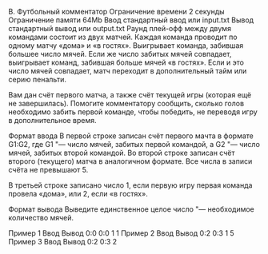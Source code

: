 B. Футбольный комментатор
Ограничение времени	2 секунды
Ограничение памяти	64Mb
Ввод	стандартный ввод или input.txt
Вывод	стандартный вывод или output.txt
Раунд плей-офф между двумя командами состоит из двух матчей. Каждая команда проводит по одному матчу «дома» и «в гостях». Выигрывает команда, забившая большее число мячей. Если же число забитых мячей совпадает, выигрывает команд, забившая больше мячей «в гостях». Если и это число мячей совпадает, матч переходит в дополнительный тайм или серию пенальти.

Вам дан счёт первого матча, а также счёт текущей игры (которая ещё не завершилась). Помогите комментатору сообщить, сколько голов необходимо забить первой команде, чтобы победить, не переводя игру в дополнительное время.

Формат ввода
В первой строке записан счёт первого мачта в формате G1:G2, где G1 "— число мячей, забитых первой командой, а G2 "— число мячей, забитых второй командой. Во второй строке записан счёт второго (текущего) матча в аналогичном формате. Все числа в записи счёта не превышают 5.

В третьей строке записано число 1, если первую игру первая команда провела «дома», или 2, если «в гостях».

Формат вывода
Выведите единственное целое число "— необходимое количество мячей.

Пример 1
Ввод	Вывод
0:0
0:0
1
1
Пример 2
Ввод	Вывод
0:2
0:3
1
5
Пример 3
Ввод	Вывод
0:2
0:3
2